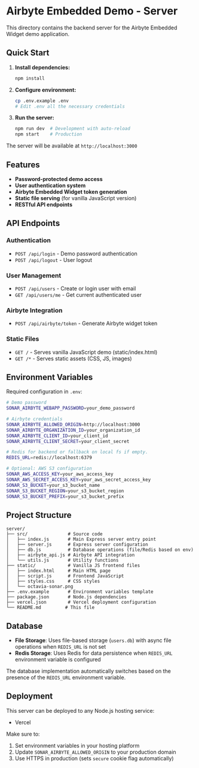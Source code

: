 # Airbyte Embedded Demo - Server

This directory contains the backend server for the Airbyte Embedded Widget demo application.

## Quick Start

1. **Install dependencies:**
   ```bash
   npm install
   ```

2. **Configure environment:**
   ```bash
   cp .env.example .env
   # Edit .env all the necessary credentials
   ```

3. **Run the server:**
   ```bash
   npm run dev  # Development with auto-reload
   npm start    # Production
   ```

The server will be available at `http://localhost:3000`

## Features

- **Password-protected demo access**
- **User authentication system**
- **Airbyte Embedded Widget token generation**
- **Static file serving** (for vanilla JavaScript version)
- **RESTful API endpoints**

## API Endpoints

### Authentication
- `POST /api/login` - Demo password authentication
- `POST /api/logout` - User logout

### User Management
- `POST /api/users` - Create or login user with email
- `GET /api/users/me` - Get current authenticated user

### Airbyte Integration
- `POST /api/airbyte/token` - Generate Airbyte widget token

### Static Files
- `GET /` - Serves vanilla JavaScript demo (static/index.html)
- `GET /*` - Serves static assets (CSS, JS, images)

## Environment Variables

Required configuration in `.env`:

```bash
# Demo password
SONAR_AIRBYTE_WEBAPP_PASSWORD=your_demo_password

# Airbyte credentials
SONAR_AIRBYTE_ALLOWED_ORIGIN=http://localhost:3000
SONAR_AIRBYTE_ORGANIZATION_ID=your_organization_id
SONAR_AIRBYTE_CLIENT_ID=your_client_id
SONAR_AIRBYTE_CLIENT_SECRET=your_client_secret

# Redis for backend or fallback on local fs if empty.
REDIS_URL=redis://localhost:6379

# Optional: AWS S3 configuration
SONAR_AWS_ACCESS_KEY=your_aws_access_key
SONAR_AWS_SECRET_ACCESS_KEY=your_aws_secret_access_key
SONAR_S3_BUCKET=your_s3_bucket_name
SONAR_S3_BUCKET_REGION=your_s3_bucket_region
SONAR_S3_BUCKET_PREFIX=your_s3_bucket_prefix
```

## Project Structure

```
server/
├── src/               # Source code
│   ├── index.js       # Main Express server entry point
│   ├── server.js      # Express server configuration
│   ├── db.js          # Database operations (file/Redis based on env)
│   ├── airbyte_api.js # Airbyte API integration
│   └── utils.js       # Utility functions
├── static/            # Vanilla JS frontend files
│   ├── index.html     # Main HTML page
│   ├── script.js      # Frontend JavaScript
│   ├── styles.css     # CSS styles
│   └── octavia-sonar.png
├── .env.example       # Environment variables template
├── package.json       # Node.js dependencies
├── vercel.json        # Vercel deployment configuration
└── README.md         # This file
```

## Database

- **File Storage**: Uses file-based storage (`users.db`) with async file operations when `REDIS_URL` is not set
- **Redis Storage**: Uses Redis for data persistence when `REDIS_URL` environment variable is configured

The database implementation automatically switches based on the presence of the `REDIS_URL` environment variable.

## Deployment

This server can be deployed to any Node.js hosting service:
- Vercel

Make sure to:
1. Set environment variables in your hosting platform
2. Update `SONAR_AIRBYTE_ALLOWED_ORIGIN` to your production domain
3. Use HTTPS in production (sets `secure` cookie flag automatically)
